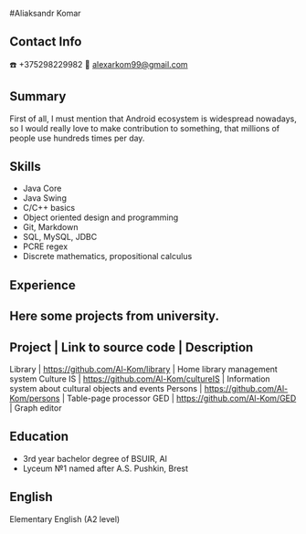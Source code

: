#Aliaksandr Komar

## Contact Info
:phone: +375298229982
:email: alexarkom99@gmail.com

## Summary
First of all, I must mention that Android ecosystem is widespread nowadays, so I would really love to make contribution to something, that millions of people use hundreds times per day.

## Skills
* Java Core
* Java Swing
* C/C++ basics
* Object oriented design and programming
* Git, Markdown
* SQL, MySQL, JDBC
* PCRE regex
* Discrete mathematics, propositional calculus

## Experience
Here some projects from university.
-------------------------------------------
Project | Link to source code | Description
-------------------------------------------
Library | https://github.com/Al-Kom/library | Home library management system
Culture IS | https://github.com/Al-Kom/cultureIS | Information system about cultural objects and events
Persons | https://github.com/Al-Kom/persons | Table-page processor
GED | https://github.com/Al-Kom/GED | Graph editor

## Education
* 3rd year bachelor degree of BSUIR, AI
* Lyceum №1 named after A.S. Pushkin, Brest

## English
Elementary English (A2 level)

